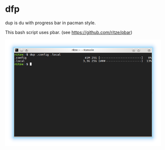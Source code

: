 dfp
===
dup is du with progress bar in pacman style. 

This bash script uses pbar. (see https://github.com/ritze/pbar)

![alt tag](screen.png)
